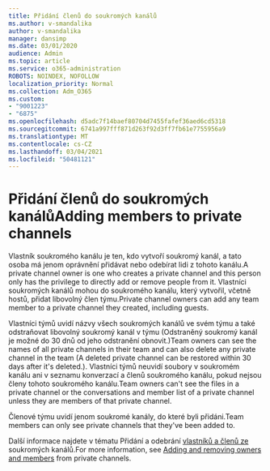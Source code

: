 ```yaml
---
title: Přidání členů do soukromých kanálů
ms.author: v-smandalika
author: v-smandalika
manager: dansimp
ms.date: 03/01/2020
audience: Admin
ms.topic: article
ms.service: o365-administration
ROBOTS: NOINDEX, NOFOLLOW
localization_priority: Normal
ms.collection: Adm_O365
ms.custom:
- "9001223"
- "6875"
ms.openlocfilehash: d5adc7f14baef80704d7455fafef36aed6cd5318
ms.sourcegitcommit: 6741a997fff871d263f92d3ff7fb61e7755956a9
ms.translationtype: MT
ms.contentlocale: cs-CZ
ms.lasthandoff: 03/04/2021
ms.locfileid: "50481121"
---
```

# <a name="adding-members-to-private-channels"></a><span data-ttu-id="e408a-102">Přidání členů do soukromých kanálů</span><span class="sxs-lookup"><span data-stu-id="e408a-102">Adding members to private channels</span></span>

<span data-ttu-id="e408a-103">Vlastník soukromého kanálu je ten, kdo vytvoří soukromý kanál, a tato osoba má jenom oprávnění přidávat nebo odebírat lidi z tohoto kanálu.</span><span class="sxs-lookup"><span data-stu-id="e408a-103">A private channel owner is one who creates a private channel and this person only has the privilege to directly add or remove people from it.</span></span> <span data-ttu-id="e408a-104">Vlastníci soukromých kanálů mohou do soukromého kanálu, který vytvořil, včetně hostů, přidat libovolný člen týmu.</span><span class="sxs-lookup"><span data-stu-id="e408a-104">Private channel owners can add any team member to a private channel they created, including guests.</span></span>

<span data-ttu-id="e408a-105">Vlastníci týmů uvidí názvy všech soukromých kanálů ve svém týmu a také odstraňovat libovolný soukromý kanál v týmu (Odstraněný soukromý kanál je možné do 30 dnů od jeho odstranění obnovit.)</span><span class="sxs-lookup"><span data-stu-id="e408a-105">Team owners can see the names of all private channels in their team and can also delete any private channel in the team (A deleted private channel can be restored within 30 days after it's deleted.).</span></span> <span data-ttu-id="e408a-106">Vlastníci týmů neuvidí soubory v soukromém kanálu ani v seznamu konverzací a členů soukromého kanálu, pokud nejsou členy tohoto soukromého kanálu.</span><span class="sxs-lookup"><span data-stu-id="e408a-106">Team owners can't see the files in a private channel or the conversations and member list of a private channel unless they are members of that private channel.</span></span>

<span data-ttu-id="e408a-107">Členové týmu uvidí jenom soukromé kanály, do které byli přidáni.</span><span class="sxs-lookup"><span data-stu-id="e408a-107">Team members can only see private channels that they've been added to.</span></span>

<span data-ttu-id="e408a-108">Další informace najdete v tématu Přidání a odebrání [vlastníků a členů ze](https://docs.microsoft.com/MicrosoftTeams/private-channels#adding-and-removing-owners-and-members) soukromých kanálů.</span><span class="sxs-lookup"><span data-stu-id="e408a-108">For more information, see [Adding and removing owners and members](https://docs.microsoft.com/MicrosoftTeams/private-channels#adding-and-removing-owners-and-members) from private channels.</span></span>
